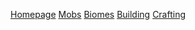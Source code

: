 [Homepage](https://darinama.github.io/Minecraft-Wiki/)  [Mobs](mobs)  [Biomes](page4.md)  [Building](page6.md)  [Crafting](page7.md)

